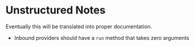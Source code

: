 <!--
 Copyright 2021 - 2022 Universität Tübingen, DKFZ and EMBL
 for the German Human Genome-Phenome Archive (GHGA)

 Licensed under the Apache License, Version 2.0 (the "License");
 you may not use this file except in compliance with the License.
 You may obtain a copy of the License at

     http://www.apache.org/licenses/LICENSE-2.0

 Unless required by applicable law or agreed to in writing, software
 distributed under the License is distributed on an "AS IS" BASIS,
 WITHOUT WARRANTIES OR CONDITIONS OF ANY KIND, either express or implied.
 See the License for the specific language governing permissions and
 limitations under the License.

-->

# Unstructured Notes
Eventually this will be translated into proper documentation.

- Inbound providers should have a `run` method that takes zero arguments
